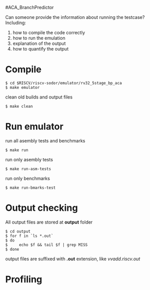 #ACA_BranchPredictor


Can someone provide the information about running the testcase?
Including:

1. how to compile the code correctly
2. how to run the emulation
3. explanation of the output
4. how to quantify the output

Compile
======================

    $ cd $RISCV/riscv-sodor/emulator/rv32_5stage_bp_aca
    $ make emulator

clean old builds and output files

    $ make clean

Run emulator
=====================

run all asembly tests and benchmarks

    $ make run

run only asembly tests

    $ make run-asm-tests

run only benchmarks

    $ make run-bmarks-test


Output checking
=====================

All output files are stored at **output** folder

    $ cd output
    $ for f in `ls *.out`
    $ do
    $     echo $f && tail $f | grep MISS
    $ done

output files are suffixed with **.out** extension, like *vvadd.riscv.out*



Profiling
=====================
